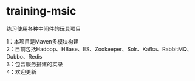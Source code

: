 # training-msic
练习使用各种中间件的玩具项目<br>

1：本项目是Maven多模块构建<br>
2：目前包括Hadoop、HBase、ES、Zookeeper、Solr、Kafka、RabbitMQ、Dubbo、Redis<br>
3：包含服务搭建的实录<br>
4：欢迎更新<br>
